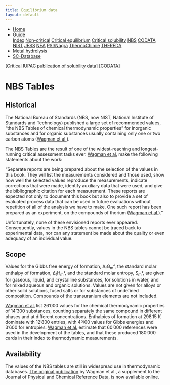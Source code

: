```yaml
---
title: Equilibrium data
layout: default
---
```

<ul>
  <li><a href="/">Home</a></li>
  <li class="dropdown">
    <a href="javascript:void(0)" class="dropbtn" class="active">Guide</a>
    <div class="dropdown-content">
      <a href="sources.html">Index</a>
      <a href="noncritical.html">Non-critical</a>
      <a href="critical-equilibrium.html">Critical equilibrium</a>
      <a href="critical-solubility.html">Critical solubility</a>
      <a class="active" href="NBS.html">NBS</a>
      <a href="CODATA.html">CODATA</a>
      <a href="NIST.html">NIST</a>
      <a href="JESS.html">JESS</a>
      <a href="NEA.html">NEA</a>
      <a href="PSI.html">PSI/Nagra</a>
      <a href="thermochimie.html">ThermoChimie</a>
      <a href="THEREDA.html">THEREDA</a>
    </div>
  </li>
  <li><a href="/cost-nectar.html">Metal hydrolysis</a></li>
  <li><a href="/sc-database.html">SC-Database</a></li>
</ul>

[[Critical IUPAC publication of solubility data](critical-solubility.html)] [[CODATA](CODATA.html)]

# NBS Tables

## Historical

The National Bureau of Standards (NBS, now NIST, National Institute of Standards and Technology) published a large set of recommended values, “the NBS Tables of chemical thermodynamic properties” for inorganic substances and for organic substances usually containing only one or two carbon atoms (<a  href="https://srd.nist.gov/JPCRD/jpcrdS2Vol11.pdf" target="_blank" rel="noopener">Wagman et al.</a>).

The NBS Tables are the result of one of the widest-reaching and longest-running critical assessment tasks ever. <a  href="https://srd.nist.gov/JPCRD/jpcrdS2Vol11.pdf" target="_blank" rel="noopener">Wagman et al.</a> make the following statements about the work:

“Separate reports are being prepared about the selection of the values in this book. They will list the measurements considered and those used, show how well the selected values reproduce the measurements, indicate corrections that were made, identify auxiliary data that were used, and give the bibliographic citation for each measurement. These reports are expected not only to document this book but also to provide a set of evaluated process data that can be used in future evaluations without repetition of all of the analysis we have to make. One such report has been prepared as an experiment, on the compounds of thorium (<a  href="https://nvlpubs.nist.gov/nistpubs/Legacy/IR/nbsir77-1300.pdf" target="_blank" rel="noopener">Wagman et al.</a>).”

Unfortunately, none of these envisioned reports ever appeared. Consequently, values in the NBS tables cannot be traced back to experimental data, nor can any statement be made about the quality or even adequacy of an individual value.

## Scope

Values for the Gibbs free energy of formation, &Delta;<sub>f</sub>G<sub>m</sub>&deg;, the standard molar enthalpy of formation, &Delta;<sub>f</sub>H<sub>m</sub>&deg;, and the standard molar entropy, S<sub>m</sub>&deg;, are given for gaseous, liquid, and crystalline substances, for solutions in water, and for mixed aqueous and organic solutions. Values are not given for alloys or other solid solutions, fused salts or for substances of undefined composition. Compounds of the transuranium elements are not included.

<a  href="https://srd.nist.gov/JPCRD/jpcrdS2Vol11.pdf" target="_blank" rel="noopener">Wagman et al.</a> list 26’000 values for the chemical thermodynamic properties of 14’300 substances, counting separately the same compound in different phases and at different concentrations. Enthalpies of formation at 298.15 K dominate with 12’800 entries, with 4’400 values for Gibbs energies and 3’600 for entropies. <a  href="https://srd.nist.gov/JPCRD/jpcrdS2Vol11.pdf" target="_blank" rel="noopener">Wagman et al.</a> estimate that 60’000 references were used in the development of the tables, and that these produced 180’000 cards in their index to thermodynamic measurements.

## Availability

The values of the NBS tables are still in widespread use in thermodynamic databases. <a  href="https://srd.nist.gov/JPCRD/jpcrdS2Vol11.pdf" target="_blank" rel="noopener">The original publication</a> by Wagman et al., a supplement to the Journal of Physical and Chemical Reference Data, is now available online.
